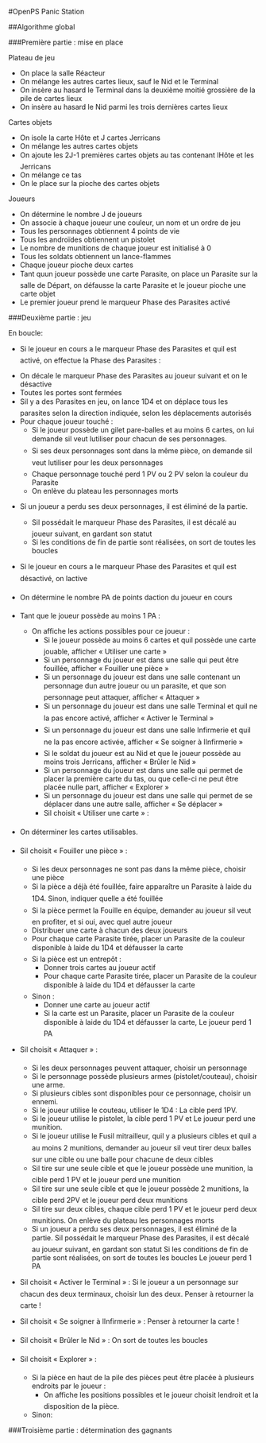 
#OpenPS Panic Station


##Algorithme global

###Première partie : mise en place

Plateau de jeu

* On place la salle Réacteur
* On mélange les autres cartes lieux, sauf le Nid et le Terminal
* On insère au hasard le Terminal dans la deuxième moitié grossière de la pile de cartes lieux
* On insère au hasard le Nid parmi les trois dernières cartes lieux

Cartes objets
* On isole la carte Hôte et J cartes Jerricans
* On mélange les autres cartes objets
* On ajoute les 2J-1 premières cartes objets au tas contenant lHôte et les Jerricans
* On mélange ce tas
* On le place sur la pioche des cartes objets

Joueurs

* On détermine le nombre J de joueurs
* On associe à chaque joueur une couleur, un nom et un ordre de jeu
* Tous les personnages obtiennent 4 points de vie
* Tous les androïdes obtiennent un pistolet
* Le nombre de munitions de chaque joueur est initialisé à 0
* Tous les soldats obtiennent un lance-flammes
* Chaque joueur pioche deux cartes
* Tant quun joueur possède une carte Parasite, on place un Parasite sur la salle de Départ, on défausse la carte Parasite et le joueur pioche une carte objet
* Le premier joueur prend le marqueur Phase des Parasites activé



###Deuxième partie : jeu

En boucle:

* Si le joueur en cours a le marqueur Phase des Parasites et quil est activé, on effectue la Phase des Parasites :
- On décale le marqueur Phase des Parasites au joueur suivant et on le désactive
- Toutes les portes sont fermées
- Sil y a des Parasites en jeu, on lance 1D4 et on déplace tous les parasites selon la direction indiquée, selon les déplacements autorisés
- Pour chaque joueur touché :
  - Si le joueur possède un gilet pare-balles et au moins 6 cartes, on lui demande sil veut lutiliser pour chacun de ses personnages.
  - Si ses deux personnages sont dans la même pièce, on demande sil veut lutiliser pour les deux personnages
  - Chaque personnage touché perd 1 PV ou 2 PV selon la couleur du Parasite
  - On enlève du plateau les personnages morts
* Si un joueur a perdu ses deux personnages, il est éliminé de la partie.
  - Sil possédait le marqueur Phase des Parasites, il est décalé au joueur suivant, en gardant son statut
  - Si les conditions de fin de partie sont réalisées, on sort de toutes les boucles
* Si le joueur en cours a le marqueur Phase des Parasites et quil est désactivé, on lactive
* On détermine le nombre PA de points daction du joueur en cours
* Tant que le joueur possède au moins 1 PA :
  - On affiche les actions possibles pour ce joueur :
    - Si le joueur possède au moins 6 cartes et quil possède une carte jouable, afficher « Utiliser une carte »
    - Si un personnage du joueur est dans une salle qui peut être fouillée, afficher « Fouiller une pièce »
    - Si un personnage du joueur est dans une salle contenant un personnage dun autre joueur ou un parasite, et que son personnage peut attaquer, afficher « Attaquer »
    - Si un personnage du joueur est dans une salle Terminal et quil ne la pas encore activé, afficher « Activer le Terminal »
    - Si un personnage du joueur est dans une salle Infirmerie et quil ne la pas encore activée, afficher « Se soigner à lInfirmerie »
    - Si le soldat du joueur est au Nid et que le joueur possède au moins trois Jerricans, afficher « Brûler le Nid »
    - Si un personnage du joueur est dans une salle qui permet de placer la première carte du tas, ou que celle-ci ne peut être placée nulle part, afficher « Explorer »
    - Si un personnage du joueur est dans une salle qui permet de se déplacer dans une autre salle, afficher « Se déplacer »
    - Sil choisit « Utiliser une carte » :
* On déterminer les cartes utilisables.



* Sil choisit « Fouiller une pièce » :
  - Si les deux personnages ne sont pas dans la même pièce, choisir une pièce
  - Si la pièce a déjà été fouillée, faire apparaître un Parasite à laide du 1D4. Sinon, indiquer quelle a été fouillée
  - Si la pièce permet la Fouille en équipe, demander au joueur sil veut en profiter, et si oui, avec quel autre joueur
  - Distribuer une carte à chacun des deux joueurs
  - Pour chaque carte Parasite tirée, placer un Parasite de la couleur disponible à laide du 1D4 et défausser la carte
  - Si la pièce est un entrepôt :
    * Donner trois cartes au joueur actif
    * Pour chaque carte Parasite tirée, placer un Parasite de la couleur disponible à laide du 1D4 et défausser la carte
  - Sinon :
    * Donner une carte au joueur actif
    * Si la carte est un Parasite, placer un Parasite de la couleur disponible à laide du 1D4 et défausser la carte, Le joueur perd 1 PA
* Sil choisit « Attaquer » :
  - Si les deux personnages peuvent attaquer, choisir un personnage
  - Si le personnage possède plusieurs armes (pistolet/couteau), choisir une arme.
  - Si plusieurs cibles sont disponibles pour ce personnage, choisir un ennemi.
  - Si le joueur utilise le couteau, utiliser le 1D4 : La cible perd 1PV.
  - Si le joueur utilise le pistolet, la cible perd 1 PV et Le joueur perd une munition.
  - Si le joueur utilise le Fusil mitrailleur, quil y a plusieurs cibles et quil a au moins 2 munitions, demander au joueur sil veut tirer deux balles sur une cible ou une balle pour chacune de deux cibles
  - Sil tire sur une seule cible et que le joueur possède une munition, la cible perd 1 PV et le joueur perd une munition
  - Sil tire sur une seule cible et que le joueur possède 2 munitions, la cible perd 2PV et le joueur perd deux munitions
  - Sil tire sur deux cibles, chaque cible perd 1 PV et le joueur perd deux munitions. On enlève du plateau les personnages morts
  - Si un joueur a perdu ses deux personnages, il est éliminé de la partie. Sil possédait le marqueur Phase des Parasites, il est décalé au joueur suivant, en gardant son statut Si les conditions de fin de partie sont réalisées, on sort de toutes les boucles Le joueur perd 1 PA
* Sil choisit « Activer le Terminal » : Si le joueur a un personnage sur chacun des deux terminaux, choisir lun des deux. Penser à retourner la carte !
* Sil choisit « Se soigner à lInfirmerie » : Penser à retourner la carte !
* Sil choisit « Brûler le Nid » : On sort de toutes les boucles
* Sil choisit « Explorer » :
  - Si la pièce en haut de la pile des pièces peut être placée à plusieurs endroits par le joueur :
    * On affiche les positions possibles et le joueur choisit lendroit et la disposition de la pièce.
  - Sinon:


###Troisième partie : détermination des gagnants
